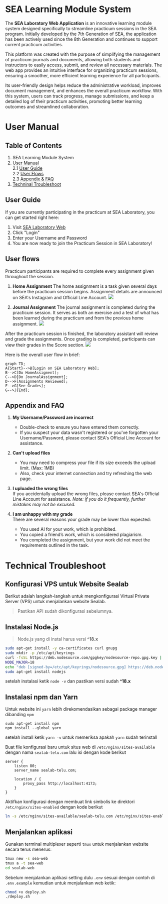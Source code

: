 SEA Learning Module System
===
The **SEA Laboratory Web Application** is an innovative learning module system designed specifically to streamline practicum sessions in the SEA program. Initially developed by the 7th Generation of SEA, the application has been actively used since the 8th Generation and continues to support current practicum activities.

This platform was created with the purpose of simplifying the management of practicum journals and documents, allowing both students and instructors to easily access, submit, and review all necessary materials. The web app provides an intuitive interface for organizing practicum sessions, ensuring a smoother, more efficient learning experience for all participants.

Its user-friendly design helps reduce the administrative workload, improves document management, and enhances the overall practicum workflow. With this system, users can track progress, manage submissions, and keep a detailed log of their practicum activities, promoting better learning outcomes and streamlined collaboration.

# User Manual

## Table of Contents

1. SEA Learning Module System
2. [User Manual](https://github.com/sealabtelu/sealab-web-gen7/blob/sealab/README.md#user-manual)
    <br>2.1 [User Guide](https://github.com/sealabtelu/sealab-web-gen7/blob/sealab/README.md#user-guide)
    <br>2.2 [User Flows](https://github.com/sealabtelu/sealab-web-gen7/blob/sealab/README.md#user-flows)
    <br>2.3 [Appendix & FAQ](https://github.com/sealabtelu/sealab-web-gen7/blob/sealab/README.md#appendix-and-faq)<br>
3. [Techninal Troubleshoot](https://github.com/sealabtelu/sealab-web-gen7/blob/sealab/README.md#technical-troubleshoot)

## User Guide
If you are currently participating in the practicum at SEA Laboratory, you can get started right here:

1. Visit [SEA Laboratory Web](https://sealab-telu.com)
2. Click "Login"
3. Enter your Username and Password
4. You are now ready to join the Practicum Session in SEA Laboratory!


User flows
---
Practicum participants are required to complete every assignment given throughout the session.

1. **Home Assignment**
   The home assignment is a task given several days before the practicum session begins. Assignment details are announced on SEA's Instagram and Official Line Account.
![](https://hackmd.io/_uploads/BJU6KpTTR.png)


2. **Journal Assignment**
   The journal assignment is completed during the practicum session. It serves as both an exercise and a test of what has been learned during the practicum and from the previous home assignment.
![](https://hackmd.io/_uploads/HkEgcaaTR.png)

After the practicum session is finished, the laboratory assistant will review and grade the assignments. Once grading is completed, participants can view their grades in the Score section.
![](https://hackmd.io/_uploads/HJGN9ppaC.png)


Here is the overall user flow in brief:
```mermaid
graph TD;
A{Start}-->B[Login on SEA Laboratory Web];
B-->C[Do HomeAssigment];
C-->D[Do JournalAssignment];
D-->F[Assignments Reviewed];
F-->G[See Grades];
G-->J{End};
```

## Appendix and FAQ

1. **My Username/Password are incorrect**  
   - Double-check to ensure you have entered them correctly.  
   - If you suspect your data wasn't registered or you've forgotten your Username/Password, please contact SEA's Official Line Account for assistance.

2. **Can't upload files**  
   - You may need to compress your file if its size exceeds the upload limit. (Max: 1MB)  
   - Also, check your internet connection and try refreshing the web page.

3. **I uploaded the wrong files**  
   If you accidentally upload the wrong files, please contact SEA's Official Line Account for assistance. 
   *Note: if you do it frequently, further mistakes may not be excused.*

4. **I am unhappy with my grade**  
   There are several reasons your grade may be lower than expected:  
   - You used AI for your work, which is prohibited.  
   - You copied a friend’s work, which is considered plagiarism.  
   - You completed the assignment, but your work did not meet the requirements outlined in the task.

# Technical Troubleshoot
## Konfigurasi VPS untuk Website Sealab
Berikut adalah langkah-langkah untuk mengkonfigurasi Virtual Private Server (VPS) untuk menjalankan website Sealab.
> Pastikan API sudah dikonfigurasi sebelumnya.

## Instalasi Node.js
> Node.js yang di instal harus versi **^18.x**
```bash
sudo apt-get install -y ca-certificates curl gnupg
sudo mkdir -p /etc/apt/keyrings
curl -fsSL https://deb.nodesource.com/gpgkey/nodesource-repo.gpg.key | sudo gpg --dearmor -o /etc/apt/keyrings/nodesource.gpg
NODE_MAJOR=18
echo "deb [signed-by=/etc/apt/keyrings/nodesource.gpg] https://deb.nodesource.com/node_$NODE_MAJOR.x nodistro main" | sudo tee /etc/apt/sources.list.d/nodesource.list
sudo apt-get install nodejs
```
setelah instalasi ketik `node -v` dan pastikan versi sudah **^18.x**

## Instalasi npm dan Yarn
Untuk website ini `yarn` lebih direkomendasikan sebagai package manager dibanding `npm`
```
sudo apt-get install npm
npm install --global yarn
```
setelah install ketik `yarn -v` untuk memeriksa apakah `yarn` sudah terinstall

Buat file konfigurasi baru untuk situs web di `/etc/nginx/sites-available` dengan nama `sealab-telu.com` lalu isi dengan kode berikut

```
server {
    listen 80;
    server_name sealab-telu.com;

    location / {
        proxy_pass http://localhost:4173;
    }
}
```
Aktifkan konfigurasi dengan membuat link simbolis ke direktori `/etc/nginx/sites-enabled` dengan kode berikut
``` bash
ln -s /etc/nginx/sites-available/sealab-telu.com /etc/nginx/sites-enabled/
```

## Menjalankan aplikasi
Gunakan terminal multiplexer seperti `tmux` untuk menjalankan website secara terus menerus:
```bash
tmux new -s sea-web
tmux a -t sea-web
cd sealab-web
```
Sebelum menjalankan aplikasi setting dulu `.env` sesuai dengan contoh di `.env.example` kemudian untuk menjalankan web ketik:

```bash
chmod +x deploy.sh
./deploy.sh
```

